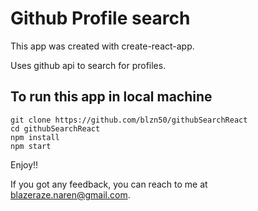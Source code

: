 # Github Profile search

This app was created with create-react-app.

Uses github api to search for profiles.

## To run this app in local machine

```
git clone https://github.com/blzn50/githubSearchReact
cd githubSearchReact
npm install
npm start
```

Enjoy!!

If you got any feedback, you can reach to me at [blazeraze.naren@gmail.com](mailto:blazeraze.naren@gmail.com).

